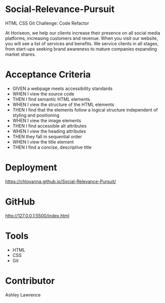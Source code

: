 # Social-Relevance-Pursuit
HTML CSS Git Challenge: Code Refactor

At Horiseon, we help our clients increase their presence on all social media platforms, increasing customers and revenue.
When you visit our website, you will see a list of services and benefits. We service clients in all stages, from start-ups seeking brand awareness to mature companies expanding market shares.
# Acceptance Criteria
- GIVEN a webpage meets accessibility standards
- WHEN I view the source code
- THEN I find semantic HTML elements
- WHEN I view the structure of the HTML elements
- THEN I find that the elements follow a logical structure independent of styling and positioning
- WHEN I view the image elements
- THEN I find accessible alt attributes
- WHEN I view the heading attributes
- THEN they fall in sequential order
- WHEN I view the title element
- THEN I find a concise, descriptive title
# Deployment
https://chlovanna.github.io/Social-Relevance-Pursuit/
# GitHub
http://127.0.0.1:5500/index.html
# Tools
- HTML
- CSS
- Git

# Contributor
Ashley Lawrence
 

